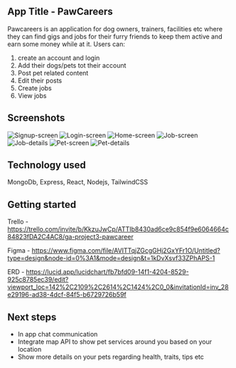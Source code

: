 
## App Title - PawCareers
Pawcareers is an application for dog owners, trainers, facilities etc where they can find gigs and jobs for their furry friends to keep them active and earn some money while at it. Users can:

1. create an account and login
2. Add their dogs/pets tot their account
3. Post pet related content
4. Edit their posts
5. Create jobs
6. View jobs

## Screenshots

![Signup-screen](https://i.imgur.com/3EueW48.png)
![Login-screen](https://i.imgur.com/01ZY8xa.png)
![Home-screen](https://i.imgur.com/kJNk5au.png)
![Job-screen](https://i.imgur.com/Rst201v.png)
![Job-details](https://i.imgur.com/nEdUUUZ.png)
![Pet-screen](https://i.imgur.com/R8H7qWn.png)
![Pet-details](https://i.imgur.com/TMmxRJv.png)

## Technology used
MongoDb,
Express,
React,
Nodejs,
TailwindCSS


## Getting started
Trello - https://trello.com/invite/b/KkzuJwCp/ATTIb8430ad6ce9c854f9e6064664c84823fDA2C4AC8/ga-project3-pawcareer

Figma - https://www.figma.com/file/AVITTqjZGcgGHj2GxYFr1O/Untitled?type=design&node-id=0%3A1&mode=design&t=1kDvXsvf33ZPhAPS-1

ERD - https://lucid.app/lucidchart/fb7bfd09-14f1-4204-8529-925c8785ec39/edit?viewport_loc=142%2C2109%2C2614%2C1424%2C0_0&invitationId=inv_28e29196-ad38-4dcf-84f5-b6729726b59f

## Next steps

- In app chat communication
- Integrate map API to show pet services around you based on your location
- Show more details on your pets regarding health, traits, tips etc


